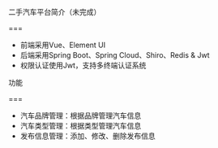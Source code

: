 二手汽车平台简介（未完成）

===

* 前端采用Vue、Element UI<br>
* 后端采用Spring Boot、Spring Cloud、Shiro、Redis & Jwt
* 权限认证使用Jwt，支持多终端认证系统

功能

===

* 汽车品牌管理：根据品牌管理汽车信息
* 汽车类型管理：根据类型管理汽车信息
* 发布信息管理：添加、修改、删除发布信息


